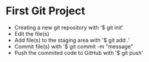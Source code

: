 # First Git Project

- Creating a new git repository with '$ git init'
- Edit the file(s)
- Add file(s) to the staging area with '$ git add .'
- Commit file(s) with '$ git commit -m "message"
- Push the commited code to GitHub with '$ git push' 
